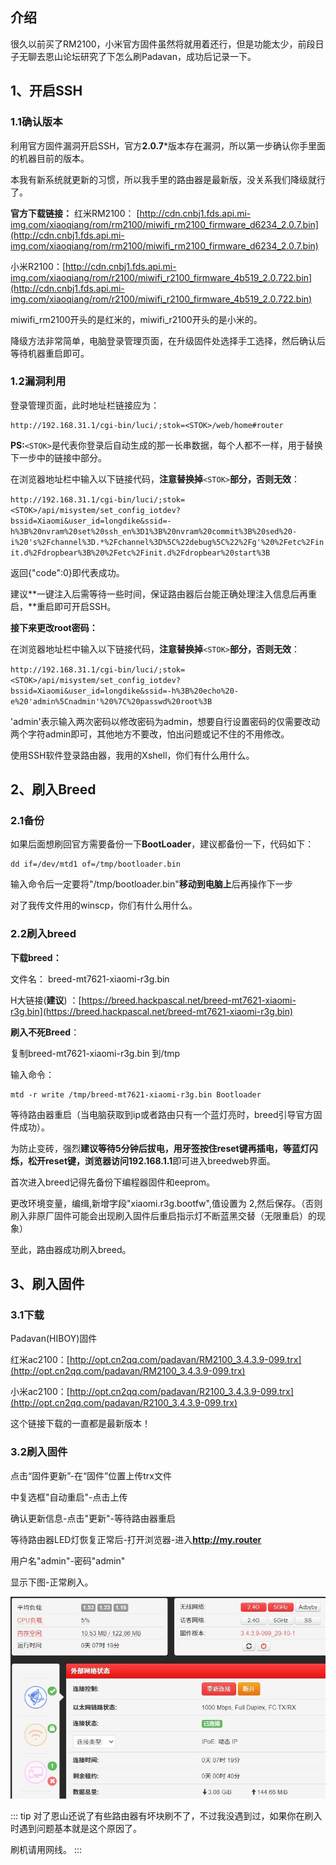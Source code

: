 ## 介绍
很久以前买了RM2100，小米官方固件虽然将就用着还行，但是功能太少，前段日子无聊去恩山论坛研究了下怎么刷Padavan，成功后记录一下。

## 1、开启SSH

### 1.1确认版本

利用官方固件漏洞开启SSH，官方**2.0.7***版本存在漏洞，所以第一步确认你手里面的机器目前的版本。

本我有新系统就更新的习惯，所以我手里的路由器是最新版，没关系我们降级就行了。

**官方下载链接：**
红米RM2100： [http://cdn.cnbj1.fds.api.mi-img.com/xiaoqiang/rom/rm2100/miwifi_rm2100_firmware_d6234_2.0.7.bin](http://cdn.cnbj1.fds.api.mi-img.com/xiaoqiang/rom/rm2100/miwifi_rm2100_firmware_d6234_2.0.7.bin) 

小米R2100：[http://cdn.cnbj1.fds.api.mi-img.com/xiaoqiang/rom/r2100/miwifi_r2100_firmware_4b519_2.0.722.bin](http://cdn.cnbj1.fds.api.mi-img.com/xiaoqiang/rom/r2100/miwifi_r2100_firmware_4b519_2.0.722.bin) 

miwifi_rm2100开头的是红米的，miwifi_r2100开头的是小米的。

降级方法非常简单，电脑登录管理页面，在升级固件处选择手工选择，然后确认后等待机器重启即可。

### 1.2漏洞利用

登录管理页面，此时地址栏链接应为：
```
http://192.168.31.1/cgi-bin/luci/;stok=<STOK>/web/home#router
```
**PS:**`<STOK>`是代表你登录后自动生成的那一长串数据，每个人都不一样，用于替换下一步中的链接中部分。

在浏览器地址栏中输入以下链接代码，**注意替换掉**`<STOK>`**部分，否则无效**：

`http://192.168.31.1/cgi-bin/luci/;stok=<STOK>/api/misystem/set_config_iotdev?bssid=Xiaomi&user_id=longdike&ssid=-h%3B%20nvram%20set%20ssh_en%3D1%3B%20nvram%20commit%3B%20sed%20-i%20's%2Fchannel%3D.*%2Fchannel%3D%5C%22debug%5C%22%2Fg'%20%2Fetc%2Finit.d%2Fdropbear%3B%20%2Fetc%2Finit.d%2Fdropbear%20start%3B`



返回{"code":0}即代表成功。

建议**一键注入后需等待一些时间，保证路由器后台能正确处理注入信息后再重启，**重启即可开启SSH。

**接下来更改root密码：**

在浏览器地址栏中输入以下链接代码，**注意替换掉**`<STOK>`**部分，否则无效**：

`http://192.168.31.1/cgi-bin/luci/;stok=<STOK>/api/misystem/set_config_iotdev?bssid=Xiaomi&user_id=longdike&ssid=-h%3B%20echo%20-e%20'admin%5Cnadmin'%20%7C%20passwd%20root%3B`

'admin'表示输入两次密码以修改密码为admin，想要自行设置密码的仅需要改动两个字符admin即可，其他地方不要改，怕出问题或记不住的不用修改。

使用SSH软件登录路由器，我用的Xshell，你们有什么用什么。

## 2、刷入Breed

### 2.1备份

如果后面想刷回官方需要备份一下**BootLoader**，建议都备份一下，代码如下：

```
dd if=/dev/mtd1 of=/tmp/bootloader.bin
```

输入命令后一定要将"/tmp/bootloader.bin"**移动到电脑上**后再操作下一步

对了我传文件用的winscp，你们有什么用什么。

### 2.2刷入breed

**下载breed：**

文件名： breed-mt7621-xiaomi-r3g.bin

H大链接(**建议**) ：[https://breed.hackpascal.net/breed-mt7621-xiaomi-r3g.bin](https://breed.hackpascal.net/breed-mt7621-xiaomi-r3g.bin)

**刷入不死Breed**：

 复制breed-mt7621-xiaomi-r3g.bin 到/tmp

输入命令：

```
mtd -r write /tmp/breed-mt7621-xiaomi-r3g.bin Bootloader
```

等待路由器重启（当电脑获取到ip或者路由只有一个蓝灯亮时，breed引导官方固件成功）。

为防止变砖，强烈**建议等待5分钟后拔电，用牙签按住reset键再插电，等蓝灯闪烁，松开reset键，浏览器访问192.168.1.1**即可进入breedweb界面。

首次进入breed记得先备份下编程器固件和eeprom。

更改环境变量，编缉,新增字段"xiaomi.r3g.bootfw",值设置为 2,然后保存。（否则刷入非原厂固件可能会出现刷入固件后重启指示灯不断蓝黑交替（无限重启）的现象）

至此，路由器成功刷入breed。

## 3、刷入固件

### 3.1下载

Padavan(HIBOY)固件

红米ac2100：[http://opt.cn2qq.com/padavan/RM2100_3.4.3.9-099.trx](http://opt.cn2qq.com/padavan/RM2100_3.4.3.9-099.trx)

小米ac2100：[http://opt.cn2qq.com/padavan/R2100_3.4.3.9-099.trx](http://opt.cn2qq.com/padavan/R2100_3.4.3.9-099.trx)

这个链接下载的一直都是最新版本！

### 3.2刷入固件

点击“固件更新”-在“固件”位置上传trx文件

中复选框"自动重启"-点击上传

确认更新信息-点击"更新"-等待路由器重启

等待路由器LED灯恢复正常后-打开浏览器-进入**http://my.router**

用户名"admin"-密码"admin"

显示下图-正常刷入。

![1](./1.jpg)

::: tip
对了恩山还说了有些路由器有坏块刷不了，不过我没遇到过，如果你在刷入时遇到问题基本就是这个原因了。

刷机请用网线。
:::